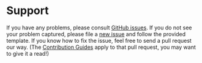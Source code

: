 # Support

If you have any problems, please consult [GitHub issues](../../../search?q=is%3Aissue&type=issues).
If you do not see your problem captured, please file a [new issue](../../../issues/new/choose) and follow the provided template.
If you know how to fix the issue, feel free to send a pull request our way. (The [Contribution Guides](CONTRIBUTING.md) apply to that pull request, you may want to give it a read!)
